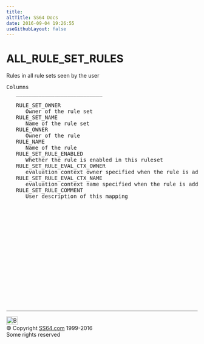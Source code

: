 ```yaml
---
title:
altTitle: SS64 Docs
date: 2016-09-04 19:26:55
useGithubLayout: false
---
```

<!-- #BeginLibraryItem "/Library/head_orad.lbi" --><!-- #EndLibraryItem --><h1>ALL_RULE_SET_RULES </h1><p> Rules in all rule sets seen by the user </p> 
 
<pre>Columns
   ___________________________
 
   RULE_SET_OWNER
      Owner of the rule set
   RULE_SET_NAME
      Name of the rule set
   RULE_OWNER
      Owner of the rule
   RULE_NAME
      Name of the rule
   RULE_SET_RULE_ENABLED
      Whether the rule is enabled in this ruleset
   RULE_SET_RULE_EVAL_CTX_OWNER
      evaluation context owner specified when the rule is added to this rule set
   RULE_SET_RULE_EVAL_CTX_NAME
      evaluation context name specified when the rule is added to this rule set
   RULE_SET_RULE_COMMENT
      User description of this mapping

</pre><!-- #BeginLibraryItem "/Library/foot_orad.lbi" --><p>
<!-- oracle-footer -->
<ins class="adsbygoogle" style="display:inline-block;width:300px;height:250px" data-ad-client="ca-pub-6140977852749469" data-ad-slot="4275490898"></ins>
<script>
(adsbygoogle = window.adsbygoogle || []).push({});
</script></p>
<hr>
<div id="bl" class="footer"><a href="ALL_RULE_SET_RULES.html#"><img src="../images/top.png" width="30" height="22" alt="Back to the Top"></a></div>
<div id="br" class="footer, tagline">© Copyright <a href="http://ss64.com/">SS64.com</a> 1999-2016<br>
Some rights reserved</div>
<!-- #EndLibraryItem -->

